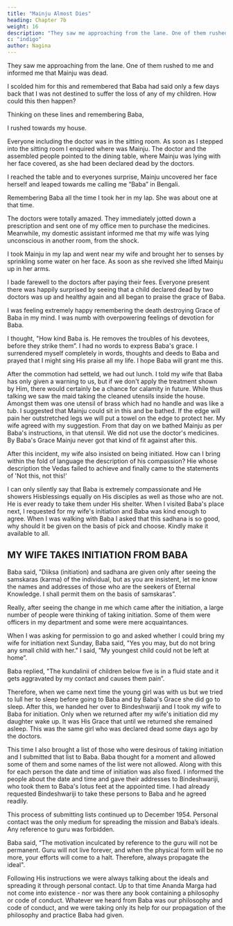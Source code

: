```yaml
---
title: "Mainju Almost Dies"
heading: Chapter 7b
weight: 16
description: "They saw me approaching from the lane. One of them rushed to me and informed me that Mainju was dead"
c: "indigo"
author: Nagina
---
```




They saw me approaching from the lane. One of them rushed to me and informed me that Mainju was dead.

I scolded him for this and remembered that Baba had said only a few days back that I was not destined to suffer the loss of any of my children. How could this then happen? 

Thinking on these lines and remembering Baba, 

I rushed towards my house.

Everyone including the doctor was in the sitting room. As soon as I stepped into the
sitting room I enquired where was Mainju. The doctor and the assembled people
pointed to the dining table, where Mainju was lying with her face covered, as she had
been declared dead by the doctors. 

I reached the table and to everyones surprise, Mainju uncovered her face herself and leaped towards me calling me “Baba” in Bengali.

Remembering Baba all the time I took her in my lap. She was about one at that time. 

The doctors were totally amazed. They immediately jotted down a prescription and sent one of my office men to purchase the medicines. Meanwhile, my domestic assistant informed me that my wife was lying unconscious in another room, from the shock. 

I took Mainju in my lap and went near my wife and brought her to senses by sprinkling some water on her face. As soon as she revived she lifted Mainju up in her arms.

I bade farewell to the doctors after paying their fees. Everyone present there
was happily surprised by seeing that a child declared dead by two doctors was up and
healthy again and all began to praise the grace of Baba. 

I was feeling extremely happy remembering the death destroying Grace of Baba in my mind. I was numb with overpowering feelings of devotion for Baba.

I thought, "How kind Baba is. He removes the troubles of his devotees, before
they strike them”. I had no words to express Baba's grace. I surrendered myself
completely in words, thoughts and deeds to Baba and prayed that I might sing His
praise all my life. I hope Baba will grant me this.

After the commotion had setteld, we had out lunch. I told my wife that Baba has
only given a warning to us, but if we don't apply the treatment shown by Him, there
would certainly be a chance for calamity in future. While thus talking we saw the maid
taking the cleaned utensils inside the house. Amongst them was one utensil of brass
which had no handle and was like a tub. I suggested that Mainju could sit in this and be
bathed. If the edge will pain her outstretched legs we will put a towel on the edge to
protect her. My wife agreed with my suggestion. From that day on we bathed Mainju as
per Baba's instructions, in that utensil. We did not use the doctor's medicines. By
Baba's Grace Mainju never got that kind of fit against after this.

After this incident, my wife also insisted on being initiated. How can I bring
within the fold of language the description of his compassion? Hie whose description the Vedas failed to achieve and finally came to the statements of 'Not this, not this!’ 

I can only silently say that Baba is extremely compassionate and He showers Hisblessings equally on His disciples as well as those who are not. He is ever ready to take them under His shelter.
When I visited Baba's place next, I requested for my wife's initiation and Baba
was kind enough to agree. When I was walking with Baba I asked that this sadhana is
so good, why should it be given on the basis of pick and choose. Kindly make it
available to all.


## MY WIFE TAKES INITIATION FROM BABA

Baba said, ”Diiksa (initiation) and sadhana are given only after seeing the
samskaras (karma) of the individual, but as you are insistent, let me know the names
and addresses of those who are the seekers of Eternal Knowledge. I shall permit them
on the basis of samskaras”.

Really, after seeing the change in me which came after the initiation, a large
number of people were thinking of taking initiation. Some of them were officers in my
department and some were mere acquaintances.

When I was asking for permission to go and asked whether I could bring my
wife for initiation next Sunday, Baba said, "Yes you may, but do not bring any small
child with her."
I said, ”My youngest child could not be left at home”.

Baba replied, "The kundalinii of children below five is in a fluid state and it gets
aggravated by my contact and causes them pain”.

Therefore, when we came next time the young girl was with us but we tried to
lull her to sleep before going to Baba and by Baba's Grace she did go to sleep. After
this, we handed her over to Bindeshwariji and I took my wife to Baba for initiation. Only
when we returned after my wife's initiation did my daughter wake up. It was His Grace
that until we returned she remained asleep. This was the same girl who was declared
dead some days ago by the doctors.

This time I also brought a list of those who were desirous of taking initiation and
I submitted that list to Baba. Baba thought for a moment and allowed some of them and
some names of the list were not allowed. Along with this for each person the date and
time of initiation was also fixed. I informed the people about the date and time and gave
their addresses to Bindeshwariji, who took them to Baba's lotus feet at the appointed
time. I had already requested Bindeshwariji to take these persons to Baba and he
agreed readily.

This process of submitting lists continued up to December 1954. Personal
contact was the only medium for spreading the mission and Baba’s ideals. Any
reference to guru was forbidden.

Baba said, “The motivation inculcated by reference to the guru will not be
permanent. Guru will not live forever, and when the physical form will be no more, your
efforts will come to a halt. Therefore, always propagate the ideal".

Following His instructions we were always talking about the ideals and
spreading it through personal contact. Up to that time Ananda Marga had not come into
existence - nor was there any book containing a philosophy or code of conduct.
Whatever we heard from Baba was our philosophy and code of conduct, and we were
taking only its help for our propagation of the philosophy and practice Baba had given.

